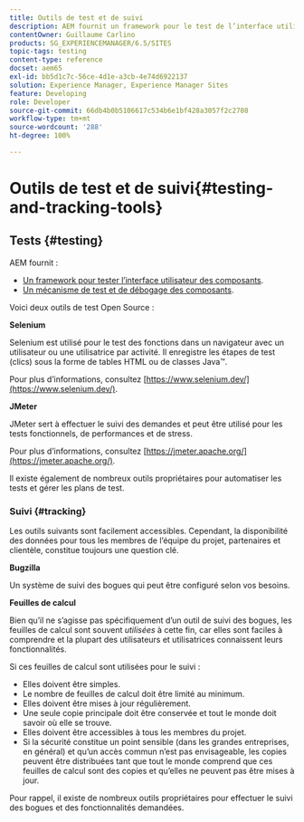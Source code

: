 ```yaml
---
title: Outils de test et de suivi
description: AEM fournit un framework pour le test de l’interface utilisateur des composants et un mécanisme pour le test et le débogage des composants
contentOwner: Guillaume Carlino
products: SG_EXPERIENCEMANAGER/6.5/SITES
topic-tags: testing
content-type: reference
docset: aem65
exl-id: bb5d1c7c-56ce-4d1e-a3cb-4e74d6922137
solution: Experience Manager, Experience Manager Sites
feature: Developing
role: Developer
source-git-commit: 66db4b0b5106617c534b6e1bf428a3057f2c2708
workflow-type: tm+mt
source-wordcount: '288'
ht-degree: 100%

---
```


# Outils de test et de suivi{#testing-and-tracking-tools}

## Tests {#testing}

AEM fournit :

* [Un framework pour tester l’interface utilisateur des composants](/help/sites-developing/hobbes.md).
* [Un mécanisme de test et de débogage des composants](/help/sites-developing/developer-mode.md).

Voici deux outils de test Open Source :

**Selenium**

Selenium est utilisé pour le test des fonctions dans un navigateur avec un utilisateur ou une utilisatrice par activité. Il enregistre les étapes de test (clics) sous la forme de tables HTML ou de classes Java™.

Pour plus d’informations, consultez [https://www.selenium.dev/](https://www.selenium.dev/).

**JMeter**

JMeter sert à effectuer le suivi des demandes et peut être utilisé pour les tests fonctionnels, de performances et de stress.

Pour plus d’informations, consultez [https://jmeter.apache.org/](https://jmeter.apache.org/).

Il existe également de nombreux outils propriétaires pour automatiser les tests et gérer les plans de test.

### Suivi {#tracking}

Les outils suivants sont facilement accessibles. Cependant, la disponibilité des données pour tous les membres de l’équipe du projet, partenaires et clientèle, constitue toujours une question clé.

**Bugzilla**

Un système de suivi des bogues qui peut être configuré selon vos besoins.

**Feuilles de calcul**

Bien qu’il ne s’agisse pas spécifiquement d’un outil de suivi des bogues, les feuilles de calcul sont souvent *utilisées* à cette fin, car elles sont faciles à comprendre et la plupart des utilisateurs et utilisatrices connaissent leurs fonctionnalités.

Si ces feuilles de calcul sont utilisées pour le suivi :

* Elles doivent être simples.
* Le nombre de feuilles de calcul doit être limité au minimum.
* Elles doivent être mises à jour régulièrement.
* Une seule copie principale doit être conservée et tout le monde doit savoir où elle se trouve.
* Elles doivent être accessibles à tous les membres du projet.
* Si la sécurité constitue un point sensible (dans les grandes entreprises, en général) et qu’un accès commun n’est pas envisageable, les copies peuvent être distribuées tant que tout le monde comprend que ces feuilles de calcul sont des copies et qu’elles ne peuvent pas être mises à jour.

Pour rappel, il existe de nombreux outils propriétaires pour effectuer le suivi des bogues et des fonctionnalités demandées.
